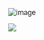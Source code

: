 ![image](https://user-images.githubusercontent.com/76859458/111875731-94600d80-89de-11eb-9133-9804bc08f9d8.png)     
 
![](https://img.shields.io/github/followers/TwilightLullaby?style=social)
